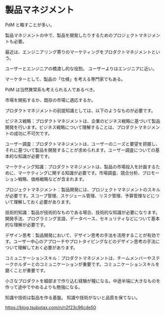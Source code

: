# 製品マネジメント

PdM と略すことが多い。

製品マネジメントの中で、製品を開発したりするためのプロジェクトマネジメントも必要。

最近は、エンジニアリング寄りのマーケティングをプロダクトマネジメントという。

ユーザーとエンジニアの橋渡し的な役割。
ユーザーよりはエンジニアに近い。

マーケターとして、製品の「仕様」を考える専門家でもある。

PdM は当然異常系も考えられる人であるべき。

市場を開拓するか、既存の市場に適応するか。

プロダクトマネジメントの前提知識としては、以下のようなものが必要です。

ビジネス戦略：プロダクトマネジメントは、企業のビジネス戦略に基づいて製品開発を行います。ビジネス戦略について理解することは、プロダクトマネジメントの成功に不可欠です。

ユーザー調査：プロダクトマネジメントは、ユーザーのニーズと要望を把握し、それに基づいて製品を開発することが求められます。ユーザー調査についての基本的な知識が必要です。

マーケティング知識：プロダクトマネジメントは、製品の市場投入を計画するために、マーケティングに関する知識が必要です。市場調査、競合分析、プロモーション戦略、価格戦略などが含まれます。

プロジェクトマネジメント：製品開発には、プロジェクトマネジメントのスキルが必要です。スコープ管理、スケジュール管理、リスク管理、予算管理などについて理解しておく必要があります。

技術的知識：製品が技術的なものである場合、技術的な知識が必要になります。開発手法、プログラミング言語、データベース、セキュリティなどについて基本的な理解が必要です。

デザイン思考：製品開発において、デザイン思考の手法を活用することが有効です。ユーザー中心のアプローチやプロトタイピングなどのデザイン思考の手法について理解しておく必要があります。

コミュニケーションスキル：プロダクトマネジメントは、チームメンバーやステークホルダーとのコミュニケーションが重要です。コミュニケーションスキルを磨くことが重要です。

小さなプロダクトを細部まで作り込む経験が糧になる。中途半端に大きなものを作って途中でやめるよりも勉強になる。

知識や技術は製品を作る基盤。
知識や技術がないと品質を保てない。

https://blog.tsubotax.com/n/n2f23c96cde50
